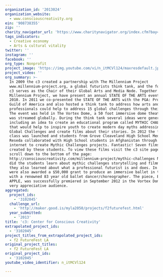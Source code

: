 ```yaml
---
organization_id: '2013024'
organization_website:
  - www.consciouscreativity.org
ein: '908738355'
zip: ''
charity_navigator_url: 'https://www.charitynavigator.org/index.cfm?bay=search.profile&ein=908738355'
tags_indicators:
  - Creative economy
  - Arts & cultural vitality
twitter: ''
instagram: ''
facebook: ''
org_type: Nonprofit
project_image: 'https://img.youtube.com/vi/n_itMCVl124/maxresdefault.jpg'
project_video: ''
org_summary: >-
  In 2009 the c3 created a partnership with The Millennium Project
  www.millennium-project.org, a global futurists think tank, and the founder of
  c3 serves as the Chair of their Global Arts and Media Node. Together with the
  Millennium Project, we have present an annual STATE OF THE ARTS event since
  2010. In 2011 we co-presented the STATE OF THE ARTS with the PGA: Producers
  Guild of America and also hosted a think tank to address how arts and media
  professionals could help to address 15 global challenges through their work.
  The event was held in The Vortex Dome, a 50 foot immersive dome theater and
  was streamed globally. During the think tank several ideas were generated
  including an idea to create an educational program called MYTHIC CHALLENGES
  that would help to inspire youth to create modern day myths addressing the 15
  Global Challenges and create films about their stories. In 2012 the first
  class was launched and students from Grove Cleaveland High School Media Lab in
  Reseda collaborated with High School students in Afghanistan through the
  internet to create Mythic Challenges projects. Fantastic! Seven films were
  created by these students. To view these films visit the c3 site page and
  scroll down to the bottom of the page:
  http://consciouscreativity.com/millennium-project/mythic-challenges Not only
  did the students learn about mythic challenges storytelling and filmmaking
  they also learned about what a professional futurist is and does. In 2012 we
  were also awarded a $50,000 grant to produce an immersive ballet in the dome
  with a renowned 83 year old ballet dancer/choreographer. The piece, BLUE
  APPLE, was successfully premiered in September 2012 in the Vortex Dome to a
  very appreciative audience.
aggregated:
  project_ids:
    - '3102045'
  challenge_url:
    - 'http://maker.good.is/myla2050/projects/f2futurefest.html'
  year_submitted:
    - '2013'
title: 'c3: Center for Conscious Creativity'
extrapolated_project_ids:
  - '3102045'
project_titles_from_extrapolated_project_ids:
  - f2 FutureFest LA
original_project_titles:
  - f2 FutureFest LA
original_project_ids:
  - '3102045'
youtube_video_identifier: n_itMCVl124

---
```

